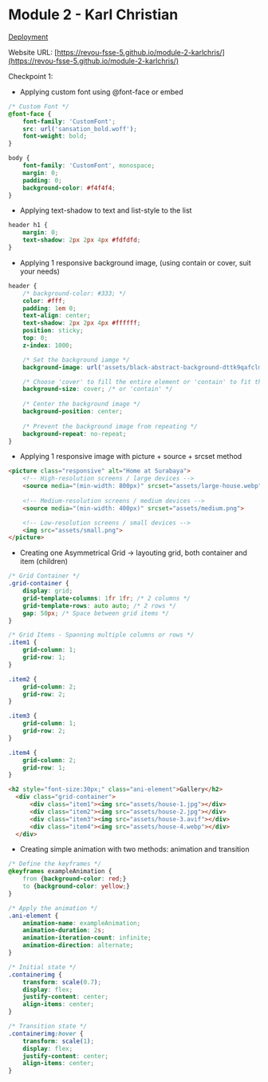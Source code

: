 # Module 2 - Karl Christian

[Deployment](https://github.com/revou-fsse-5/module-2-karlchris/deployments/github-pages)

Website URL: [https://revou-fsse-5.github.io/module-2-karlchris/](https://revou-fsse-5.github.io/module-2-karlchris/)

Checkpoint 1:

- Applying custom font using @font-face or embed

```css
/* Custom Font */
@font-face {
    font-family: 'CustomFont';
    src: url('sansation_bold.woff');
    font-weight: bold;
}

body {
    font-family: 'CustomFont', monospace;
    margin: 0;
    padding: 0;
    background-color: #f4f4f4;
}
```

- Applying text-shadow to text and list-style to the list

```css
header h1 {
    margin: 0;
    text-shadow: 2px 2px 4px #fdfdfd;
}
```

- Applying 1 responsive background image, (using contain or cover, suit your needs)

```css
header {
    /* background-color: #333; */
    color: #fff;
    padding: 1em 0;
    text-align: center;
    text-shadow: 2px 2px 4px #ffffff;
    position: sticky;
    top: 0;
    z-index: 1000;

    /* Set the background iamge */
    background-image: url('assets/black-abstract-background-dttk9qafclm4rh3l.png');

    /* Choose 'cover' to fill the entire element or 'contain' to fit the whole image */
    background-size: cover; /* or 'contain' */
    
    /* Center the background image */
    background-position: center;
    
    /* Prevent the background image from repeating */
    background-repeat: no-repeat;
}
```

- Applying 1 responsive image with picture + source + srcset method

```html
<picture class="responsive" alt="Home at Surabaya">
    <!-- High-resolution screens / large devices -->
    <source media="(min-width: 800px)" srcset="assets/large-house.webp">
    
    <!-- Medium-resolution screens / medium devices -->
    <source media="(min-width: 400px)" srcset="assets/medium.png">

    <!-- Low-resolution screens / small devices -->
    <img src="assets/small.png">
</picture>
```

- Creating one Asymmetrical Grid → layouting grid, both container and item (children)

```css
/* Grid Container */
.grid-container {
    display: grid;
    grid-template-columns: 1fr 1fr; /* 2 columns */
    grid-template-rows: auto auto; /* 2 rows */
    gap: 50px; /* Space between grid items */
}

/* Grid Items - Spanning multiple columns or rows */
.item1 {
    grid-column: 1;
    grid-row: 1;
}

.item2 {
    grid-column: 2;
    grid-row: 2;
}

.item3 {
    grid-column: 1;
    grid-row: 2;
}

.item4 {
    grid-column: 2;
    grid-row: 1;
}
```

```html
<h2 style="font-size:30px;" class="ani-element">Gallery</h2>
  <div class="grid-container">
      <div class="item1"><img src="assets/house-1.jpg"></div>
      <div class="item2"><img src="assets/house-2.jpg"></div>
      <div class="item3"><img src="assets/house-3.avif"></div>
      <div class="item4"><img src="assets/house-4.webp"></div>
  </div>
```

- Creating simple animation with two methods: animation and transition

```css
/* Define the keyframes */
@keyframes exampleAnimation {
    from {background-color: red;}
    to {background-color: yellow;}
}

/* Apply the animation */
.ani-element {
    animation-name: exampleAnimation;
    animation-duration: 2s;
    animation-iteration-count: infinite;
    animation-direction: alternate;
}

/* Initial state */
.containerimg {
    transform: scale(0.7);
    display: flex;
    justify-content: center;
    align-items: center;
}

/* Transition state */
.containerimg:hover {
    transform: scale(1);
    display: flex;
    justify-content: center;
    align-items: center;
}
```
